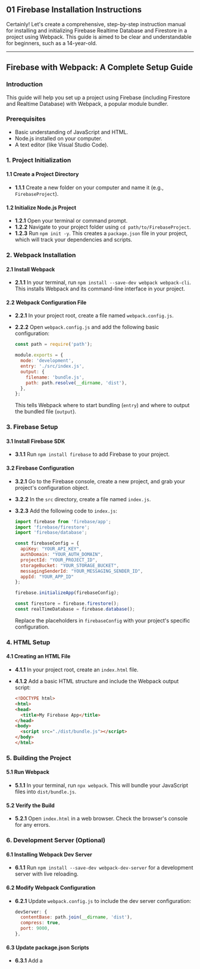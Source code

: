 ## 01 Firebase Installation Instructions
Certainly! Let's create a comprehensive, step-by-step instruction manual for installing and initializing Firebase Realtime Database and Firestore in a project using Webpack. This guide is aimed to be clear and understandable for beginners, such as a 14-year-old.

---

## **Firebase with Webpack: A Complete Setup Guide**

### **Introduction**

This guide will help you set up a project using Firebase (including Firestore and Realtime Database) with Webpack, a popular module bundler. 

### **Prerequisites**
- Basic understanding of JavaScript and HTML.
- Node.js installed on your computer.
- A text editor (like Visual Studio Code).

### **1. Project Initialization**

#### **1.1 Create a Project Directory**
- **1.1.1** Create a new folder on your computer and name it (e.g., `FirebaseProject`).

#### **1.2 Initialize Node.js Project**
- **1.2.1** Open your terminal or command prompt.
- **1.2.2** Navigate to your project folder using `cd path/to/FirebaseProject`.
- **1.2.3** Run `npm init -y`. This creates a `package.json` file in your project, which will track your dependencies and scripts.

### **2. Webpack Installation**

#### **2.1 Install Webpack**
- **2.1.1** In your terminal, run `npm install --save-dev webpack webpack-cli`. This installs Webpack and its command-line interface in your project.

#### **2.2 Webpack Configuration File**
- **2.2.1** In your project root, create a file named `webpack.config.js`.
- **2.2.2** Open `webpack.config.js` and add the following basic configuration:

   ```javascript
   const path = require('path');

   module.exports = {
     mode: 'development',
     entry: './src/index.js',
     output: {
       filename: 'bundle.js',
       path: path.resolve(__dirname, 'dist'),
     },
   };
   ```
   This tells Webpack where to start bundling (`entry`) and where to output the bundled file (`output`).

### **3. Firebase Setup**

#### **3.1 Install Firebase SDK**
- **3.1.1** Run `npm install firebase` to add Firebase to your project.

#### **3.2 Firebase Configuration**
- **3.2.1** Go to the Firebase console, create a new project, and grab your project's configuration object.
- **3.2.2** In the `src` directory, create a file named `index.js`.
- **3.2.3** Add the following code to `index.js`:

   ```javascript
   import firebase from 'firebase/app';
   import 'firebase/firestore';
   import 'firebase/database';

   const firebaseConfig = {
     apiKey: "YOUR_API_KEY",
     authDomain: "YOUR_AUTH_DOMAIN",
     projectId: "YOUR_PROJECT_ID",
     storageBucket: "YOUR_STORAGE_BUCKET",
     messagingSenderId: "YOUR_MESSAGING_SENDER_ID",
     appId: "YOUR_APP_ID"
   };

   firebase.initializeApp(firebaseConfig);

   const firestore = firebase.firestore();
   const realTimeDatabase = firebase.database();
   ```

   Replace the placeholders in `firebaseConfig` with your project's specific configuration.

### **4. HTML Setup**

#### **4.1 Creating an HTML File**
- **4.1.1** In your project root, create an `index.html` file.
- **4.1.2** Add a basic HTML structure and include the Webpack output script:

   ```html
   <!DOCTYPE html>
   <html>
   <head>
     <title>My Firebase App</title>
   </head>
   <body>
     <script src="./dist/bundle.js"></script>
   </body>
   </html>
   ```

### **5. Building the Project**

#### **5.1 Run Webpack**
- **5.1.1** In your terminal, run `npx webpack`. This will bundle your JavaScript files into `dist/bundle.js`.

#### **5.2 Verify the Build**
- **5.2.1** Open `index.html` in a web browser. Check the browser's console for any errors.

### **6. Development Server (Optional)**

#### **6.1 Installing Webpack Dev Server**
- **6.1.1** Run `npm install --save-dev webpack-dev-server` for a development server with live reloading.

#### **6.2 Modify Webpack Configuration**
- **6.2.1** Update `webpack.config.js` to include the dev server configuration:

   ```javascript
   devServer: {
     contentBase: path.join(__dirname, 'dist'),
     compress: true,
     port: 9000,
   },
   ```

#### **6.3 Update package.json Scripts**
- **6.3.1** Add a
